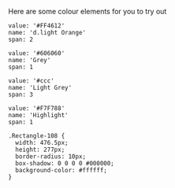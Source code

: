 
Here are some colour elements for you to try out


```color
value: '#FF4612'
name: 'd.light Orange'
span: 2
```

```color
value: '#606060'
name: 'Grey'
span: 1
```

```color
value: '#ccc'
name: 'Light Grey'
span: 3
```

```color
value: '#F7F788'
name: 'Highlight'
span: 1
```

```code
.Rectangle-108 {
  width: 476.5px;
  height: 277px;
  border-radius: 10px;
  box-shadow: 0 0 0 0 #000000;
  background-color: #ffffff;
}
```
